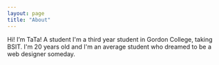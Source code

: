 ```yaml
---
layout: page
title: "About"
---
```


Hi! I’m TaTa!
A student
I'm a third year student in Gordon College, taking BSIT. I'm 20 years old and I'm an average student who dreamed to be a web designer someday.
